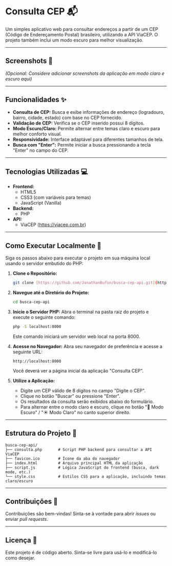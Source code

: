 # Consulta CEP 📬

Um simples aplicativo web para consultar endereços a partir de um CEP (Código de Endereçamento Postal) brasileiro, utilizando a API ViaCEP. O projeto também inclui um modo escuro para melhor visualização.

---

##  Screenshots 📸

*(Opcional: Considere adicionar screenshots da aplicação em modo claro e escuro aqui)*

---

## Funcionalidades ✨

* **Consulta de CEP:** Busca e exibe informações de endereço (logradouro, bairro, cidade, estado) com base no CEP fornecido.
* **Validação de CEP:** Verifica se o CEP inserido possui 8 dígitos.
* **Modo Escuro/Claro:** Permite alternar entre temas claro e escuro para melhor conforto visual.
* **Responsividade:** Interface adaptável para diferentes tamanhos de tela.
* **Busca com "Enter":** Permite iniciar a busca pressionando a tecla "Enter" no campo do CEP.

---

## Tecnologias Utilizadas 💻

* **Frontend:**
    * HTML5
    * CSS3 (com variáveis para temas)
    * JavaScript (Vanilla)
* **Backend:**
    * PHP
* **API:**
    * ViaCEP (https://viacep.com.br)

---

## Como Executar Localmente 🚀

Siga os passos abaixo para executar o projeto em sua máquina local usando o servidor embutido do PHP:

1.  **Clone o Repositório:**
    ```bash
    git clone [https://github.com/JonathanBufon/busca-cep-api.git](https://github.com/JonathanBufon/busca-cep-api.git)
    ```

2.  **Navegue até o Diretório do Projeto:**
    ```bash
    cd busca-cep-api
    ```

3.  **Inicie o Servidor PHP:**
    Abra o terminal na pasta raiz do projeto e execute o seguinte comando:
    ```bash
    php -S localhost:8000
    ```
    Este comando iniciará um servidor web local na porta 8000.

4.  **Acesse no Navegador:**
    Abra seu navegador de preferência e acesse a seguinte URL:
    ```
    http://localhost:8000
    ```
    Você deverá ver a página inicial da aplicação "Consulta CEP".

5.  **Utilize a Aplicação:**
    * Digite um CEP válido de 8 dígitos no campo "Digite o CEP".
    * Clique no botão "Buscar" ou pressione "Enter".
    * Os resultados da consulta serão exibidos abaixo do formulário.
    * Para alternar entre o modo claro e escuro, clique no botão "🌙 Modo Escuro" / "☀️ Modo Claro" no canto superior direito.

---

## Estrutura do Projeto 📁
 ```
busca-cep-api/
├── consulta.php       # Script PHP backend para consultar a API ViaCEP
├── favicon.ico        # Ícone da aba do navegador
├── index.html         # Arquivo principal HTML da aplicação
├── script.js          # Lógica JavaScript do frontend (busca, dark mode, etc.)
└── style.css          # Estilos CSS para a aplicação, incluindo temas claro/escuro
 ```

---

## Contribuições 🤝

Contribuições são bem-vindas! Sinta-se à vontade para abrir *issues* ou enviar *pull requests*.

---

## Licença 📝

Este projeto é de código aberto. Sinta-se livre para usá-lo e modificá-lo como desejar.

